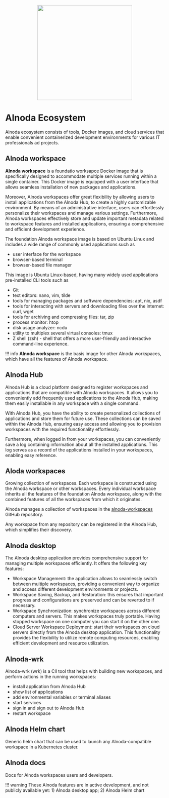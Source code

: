 <p align="center">
  <img src="../img/ecosystem.svg" alt="" width="300">
</p>


# Alnoda Ecosystem

Alnoda ecosystem consists of tools, Docker images, and cloud services that enable convenient containerized development environments for 
various IT professionals ad projects. 

## Alnoda workspace 
__Alnoda workspace__ is a foundatio worksapce Docker image that is specifically designed to accommodate multiple services running within 
a single container. This Docker image is equipped with a user interface that allows seamless installation of new packages 
and applications. 

Moreover, Alnoda workspaces offer great flexibility by allowing users to install applications from the Alnoda Hub, 
to create a highly customizable environment. By means of an administrative interface, users can effortlessly personalize 
their workspaces and manage various settings. Furthermore, Alnoda workspaces effectively store and update important metadata 
related to workspace features and installed applications, ensuring a comprehensive and efficient development experience.

The foundation Alnoda workspace image is based on Ubuntu Linux and includes a wide range of commonly used applications such as 

- user interface for the workspace 
- browser-based terminal
- browser-based file manager

This image is Ubuntu Linux-based, having many widely used applications pre-installed CLI tools such as

- Git
- text editors: nano, vim, tilde 
- tools for managing packages and software dependencies: apt, nix, asdf 
- tools for interacting with servers and downloading files over the internet: curl, wget 
- tools for archiving and compressing files: tar, zip
- process monitor: htop
- disk usage analyzer: ncdu
- utility to multiplex several virtual consoles: tmux
- Z shell (zsh) - shell that offers a more user-friendly and interactive command-line experience. 

!!! info 
    __Alnoda workspace__ is the basis image for other Alnoda workspaces, which have all the features of Alnoda workspace.

## Alnoda Hub
Alnoda Hub is a cloud platform designed to register workspaces and applications that are compatible with Alnoda workspaces. 
It allows you to conveniently add frequently used applications to the Alnoda Hub, making them easily installable in any workspace 
with a single command.

With Alnoda Hub, you have the ability to create personalized collections of applications and store them for future use. 
These collections can be saved within the Alnoda Hub, ensuring easy access and allowing you to provision workspaces with 
the required functionality effortlessly.

Furthermore, when logged in from your workspaces, you can conveniently save a log containing information about all the installed 
applications. This log serves as a record of the applications installed in your workspaces, enabling easy reference.

## Aloda workspaces  
Growing collection of workspaces. Each workspace is constructed using the Alnoda workspace or other workspaces. Every individual 
workspace inherits all the features of the foundation Alnoda workspace, along with the combined features of all the workspaces 
from which it originates.

Alnoda manages a collection of workspaces in the [alnoda-workspaces](https://github.com/bluxmit/alnoda-workspaces) GitHub repository.  

Any workspace from any repository can be registered in the Alnoda Hub, which simplifies their discovery.

## Alnoda desktop 
The Alnoda desktop application provides comprehensive support for managing multiple workspaces efficiently. It offers the following key features:

- Workspace Management: the application allows to seamlessly switch between multiple workspaces, providing a convenient way to organize and access 
different development environments or projects.
- Workspace Saving, Backup, and Restoration: this ensures that important progress and configurations are preserved and can be reverted to if necessary.
- Workspace Synchronization: synchronize workspaces across different computers and servers. This makes workspaces truly portable. Having 
stopped workspace on one computer you can start it on the other one. 
- Cloud Server Workspace Deployment: start their workspaces on cloud servers directly from the Alnoda desktop application. This functionality 
provides the flexibility to utilize remote computing resources, enabling efficient development and resource utilization.

## Alnoda-wrk
Alnoda-wrk (wrk) is a ClI tool that helps with building new workspaces, and perform actions in the running workspaces:

- install application from Alnoda Hub 
- show list of applications
- add environmental variables or terminal aliases 
- start services
- sign in and sign out to Alnoda Hub
- restart workspace

## Alnoda Helm chart
Generic helm chart that can be used to launch any Alnoda-compatible workspace in a Kubernetes cluster. 

## Alnoda docs
Docs for Alnoda workspaces users and developers.

!!! warning
    These Alnoda features are in active development, and not publicly available yet: 1) Alnoda desktop app; 
    2) Alnoda Helm chart

